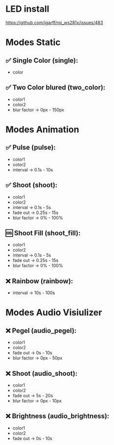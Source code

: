# LED install
https://github.com/jgarff/rpi_ws281x/issues/483
# Modes Static
## ✅ Single Color (single):
- color
## ✅ Two Color blured (two_color):
- color1
- color2
- blur factor → 0px - 150px
# Modes Animation
## ✅ Pulse (pulse):
- color1
- color2
- interval → 0.1s - 10s
## ✅ Shoot (shoot):
- color1
- color2
- interval → 0.1s - 5s
- fade out → 0.25s - 15s
- blur factor → 0% - 100%
## 🆒 Shoot Fill (shoot_fill):
- color1
- color2
- interval → 0.1s - 5s
- fade out → 0.25s - 15s
- blur factor → 0% - 100%
## ❌ Rainbow (rainbow):
- interval → 10s - 100s
# Modes Audio Visiulizer
## ❌ Pegel (audio_pegel):
- color1
- color2
- fade out → 0s - 10s
- blur factor → 0px - 50px
## ❌ Shoot (audio_shoot):
- color1
- color2
- fade out → 5s - 20s
- blur factor → 0px - 10px
## ❌ Brightness (audio_brightness):
- color1
- color2
- fade out → 0s - 10s